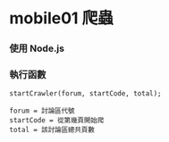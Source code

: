 # mobile01 爬蟲

### 使用 Node.js

### 執行函數

    startCrawler(forum, startCode, total);

    forum = 討論區代號
    startCode = 從第幾頁開始爬
    total = 該討論區總共頁數
